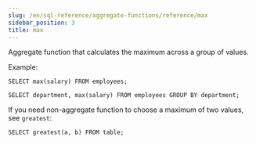 ```yaml
---
slug: /en/sql-reference/aggregate-functions/reference/max
sidebar_position: 3
title: max
---
```


Aggregate function that calculates the maximum across a group of values.

Example:

```
SELECT max(salary) FROM employees;
```

```
SELECT department, max(salary) FROM employees GROUP BY department;
```

If you need non-aggregate function to choose a maximum of two values, see `greatest`:

```
SELECT greatest(a, b) FROM table;
```

